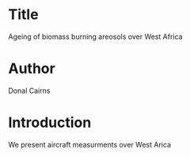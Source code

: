 
# Title
Ageing of biomass burning areosols over West Africa


# Author
Donal Cairns

# Introduction
We present aircraft measurments over West Arica